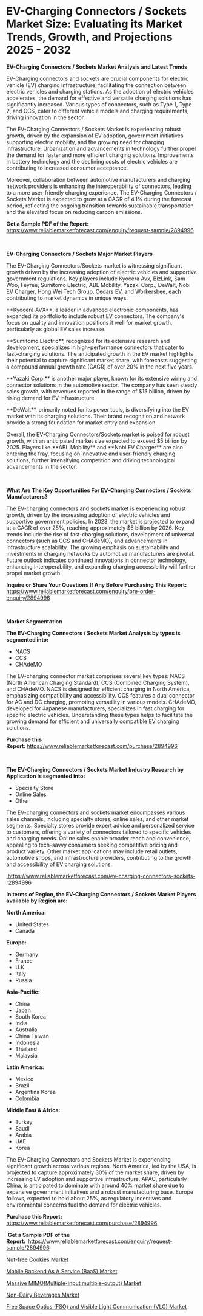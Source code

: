 <p><h1>EV-Charging Connectors / Sockets Market Size: Evaluating its Market Trends, Growth, and Projections 2025 - 2032</h1></p><p><strong>EV-Charging Connectors / Sockets Market Analysis and Latest Trends</strong></p>
<p><p>EV-Charging connectors and sockets are crucial components for electric vehicle (EV) charging infrastructure, facilitating the connection between electric vehicles and charging stations. As the adoption of electric vehicles accelerates, the demand for effective and versatile charging solutions has significantly increased. Various types of connectors, such as Type 1, Type 2, and CCS, cater to different vehicle models and charging requirements, driving innovation in the sector.</p><p>The EV-Charging Connectors / Sockets Market is experiencing robust growth, driven by the expansion of EV adoption, government initiatives supporting electric mobility, and the growing need for charging infrastructure. Urbanization and advancements in technology further propel the demand for faster and more efficient charging solutions. Improvements in battery technology and the declining costs of electric vehicles are contributing to increased consumer acceptance.</p><p>Moreover, collaboration between automotive manufacturers and charging network providers is enhancing the interoperability of connectors, leading to a more user-friendly charging experience. The EV-Charging Connectors / Sockets Market is expected to grow at a CAGR of 4.1% during the forecast period, reflecting the ongoing transition towards sustainable transportation and the elevated focus on reducing carbon emissions.</p></p>
<p><strong>Get a Sample PDF of the Report:&nbsp;</strong> <a href="https://www.reliablemarketforecast.com/enquiry/request-sample/2894996?utm_campaign=3139&utm_medium=2&utm_source=Github&utm_content=ia&utm_term=15032025&utm_id=ev-charging-connectors-sockets">https://www.reliablemarketforecast.com/enquiry/request-sample/2894996</a></p>
<p>&nbsp;</p>
<p><strong>EV-Charging Connectors / Sockets Major Market Players</strong></p>
<p><p>The EV-Charging Connectors/Sockets market is witnessing significant growth driven by the increasing adoption of electric vehicles and supportive government regulations. Key players include Kyocera Avx, BizLink, Sam Woo, Feyree, Sumitomo Electric, ABL Mobility, Yazaki Corp., DeWalt, Nobi EV Charger, Hong Wei Tech Group, Cedars EV, and Workersbee, each contributing to market dynamics in unique ways.</p><p>**Kyocera AVX**, a leader in advanced electronic components, has expanded its portfolio to include robust EV connectors. The company's focus on quality and innovation positions it well for market growth, particularly as global EV sales increase.</p><p>**Sumitomo Electric**, recognized for its extensive research and development, specializes in high-performance connectors that cater to fast-charging solutions. The anticipated growth in the EV market highlights their potential to capture significant market share, with forecasts suggesting a compound annual growth rate (CAGR) of over 20% in the next five years.</p><p>**Yazaki Corp.** is another major player, known for its extensive wiring and connector solutions in the automotive sector. The company has seen steady sales growth, with revenues reported in the range of $15 billion, driven by rising demand for EV infrastructure.</p><p>**DeWalt**, primarily noted for its power tools, is diversifying into the EV market with its charging solutions. Their brand recognition and network provide a strong foundation for market entry and expansion.</p><p>Overall, the EV-Charging Connectors/Sockets market is poised for robust growth, with an anticipated market size expected to exceed $5 billion by 2025. Players like **ABL Mobility** and **Nobi EV Charger** are also entering the fray, focusing on innovative and user-friendly charging solutions, further intensifying competition and driving technological advancements in the sector.</p></p>
<p>&nbsp;</p>
<p><strong>What Are The Key Opportunities For EV-Charging Connectors / Sockets Manufacturers?</strong></p>
<p><p>The EV-charging connectors and sockets market is experiencing robust growth, driven by the increasing adoption of electric vehicles and supportive government policies. In 2023, the market is projected to expand at a CAGR of over 25%, reaching approximately $5 billion by 2026. Key trends include the rise of fast-charging solutions, development of universal connectors (such as CCS and CHAdeMO), and advancements in infrastructure scalability. The growing emphasis on sustainability and investments in charging networks by automotive manufacturers are pivotal. Future outlook indicates continued innovations in connector technology, enhancing interoperability, and expanding charging accessibility will further propel market growth.</p></p>
<p><strong>Inquire or Share Your Questions If Any Before Purchasing This Report:</strong> <a href="https://www.reliablemarketforecast.com/enquiry/pre-order-enquiry/2894996?utm_campaign=3139&utm_medium=2&utm_source=Github&utm_content=ia&utm_term=15032025&utm_id=ev-charging-connectors-sockets">https://www.reliablemarketforecast.com/enquiry/pre-order-enquiry/2894996</a></p>
<p>&nbsp;</p>
<p><strong>Market Segmentation</strong></p>
<p><strong>The EV-Charging Connectors / Sockets Market Analysis by types is segmented into:</strong></p>
<p><ul><li>NACS</li><li>CCS</li><li>CHAdeMO</li></ul></p>
<p><p>The EV-charging connector market comprises several key types: NACS (North American Charging Standard), CCS (Combined Charging System), and CHAdeMO. NACS is designed for efficient charging in North America, emphasizing compatibility and accessibility. CCS features a dual connector for AC and DC charging, promoting versatility in various models. CHAdeMO, developed for Japanese manufacturers, specializes in fast charging for specific electric vehicles. Understanding these types helps to facilitate the growing demand for efficient and universally compatible EV charging solutions.</p></p>
<p><strong>Purchase this Report:&nbsp;</strong><a href="https://www.reliablemarketforecast.com/purchase/2894996?utm_campaign=3139&utm_medium=2&utm_source=Github&utm_content=ia&utm_term=15032025&utm_id=ev-charging-connectors-sockets">https://www.reliablemarketforecast.com/purchase/2894996</a></p>
<p>&nbsp;</p>
<p><strong>The EV-Charging Connectors / Sockets Market Industry Research by Application is segmented into:</strong></p>
<p><ul><li>Specialty Store</li><li>Online Sales</li><li>Other</li></ul></p>
<p><p>The EV-charging connectors and sockets market encompasses various sales channels, including specialty stores, online sales, and other market segments. Specialty stores provide expert advice and personalized service to customers, offering a variety of connectors tailored to specific vehicles and charging needs. Online sales enable broader reach and convenience, appealing to tech-savvy consumers seeking competitive pricing and product variety. Other market applications may include retail outlets, automotive shops, and infrastructure providers, contributing to the growth and accessibility of EV charging solutions.</p></p>
<p><a href="https://www.reliablemarketforecast.com/ev-charging-connectors-sockets-r2894996?utm_campaign=3139&utm_medium=2&utm_source=Github&utm_content=ia&utm_term=15032025&utm_id=ev-charging-connectors-sockets">&nbsp;https://www.reliablemarketforecast.com/ev-charging-connectors-sockets-r2894996</a></p>
<p><strong>In terms of Region, the EV-Charging Connectors / Sockets Market Players available by Region are:</strong></p>
<p>
    <p> <strong> North America: </strong>
        <ul>
            <li>United States</li>
            <li>Canada</li>
        </ul>
        </p> 
    <p> <strong> Europe: </strong>
        <ul>
            <li>Germany</li>
            <li>France</li>
            <li>U.K.</li>
            <li>Italy</li>
            <li>Russia</li>
        </ul>
        </p> 
    <p> <strong> Asia-Pacific: </strong>
        <ul>
            <li>China</li>
            <li>Japan</li>
            <li>South Korea</li>
            <li>India</li>
            <li>Australia</li>
            <li>China Taiwan</li>
            <li>Indonesia</li>
            <li>Thailand</li>
            <li>Malaysia</li>
        </ul>
        </p> 
    <p> <strong> Latin America: </strong>
        <ul>
            <li>Mexico</li>
            <li>Brazil</li>
            <li>Argentina Korea</li>
            <li>Colombia</li>
        </ul>
        </p> 
    <p> <strong> Middle East & Africa: </strong>
        <ul>
            <li>Turkey</li>
            <li>Saudi</li>
            <li>Arabia</li>
            <li>UAE</li>
            <li>Korea</li>
        </ul>
    </p>
    </p>
<p><p>The EV-Charging Connectors and Sockets Market is experiencing significant growth across various regions. North America, led by the USA, is projected to capture approximately 30% of the market share, driven by increasing EV adoption and supportive infrastructure. APAC, particularly China, is anticipated to dominate with around 40% market share due to expansive government initiatives and a robust manufacturing base. Europe follows, expected to hold about 25%, as regulatory incentives and environmental concerns fuel the demand for electric vehicles.</p></p>
<p><strong>Purchase this Report: </strong><a href="https://www.reliablemarketforecast.com/purchase/2894996?utm_campaign=3139&utm_medium=2&utm_source=Github&utm_content=ia&utm_term=15032025&utm_id=ev-charging-connectors-sockets">https://www.reliablemarketforecast.com/purchase/2894996</a></p>
<p>&nbsp;<strong>Get a Sample PDF of the Report:&nbsp;&nbsp;</strong><a href="https://www.reliablemarketforecast.com/enquiry/request-sample/2894996?utm_campaign=3139&utm_medium=2&utm_source=Github&utm_content=ia&utm_term=15032025&utm_id=ev-charging-connectors-sockets">https://www.reliablemarketforecast.com/enquiry/request-sample/2894996</a></p>
<p><strong></strong></p>
<p><p><a href="https://www.linkedin.com/pulse/comprehensive-report-nut-free-cookies-market-types-applications-enj4c?utm_campaign=3139&utm_medium=2&utm_source=Github&utm_content=ia&utm_term=15032025&utm_id=ev-charging-connectors-sockets">Nut-free Cookies Market</a></p><p><a href="https://www.linkedin.com/pulse/future-mobile-backend-service-baas-market-trends-revenue-forecast-aa7te?utm_campaign=3139&utm_medium=2&utm_source=Github&utm_content=ia&utm_term=15032025&utm_id=ev-charging-connectors-sockets">Mobile Backend As A Service (BaaS) Market</a></p><p><a href="https://www.linkedin.com/pulse/examining-massive-mimomultiple-input-multiple-outputmarket-lvi0f?utm_campaign=3139&utm_medium=2&utm_source=Github&utm_content=ia&utm_term=15032025&utm_id=ev-charging-connectors-sockets">Massive MIMO(Multiple-input multiple-output) Market</a></p><p><a href="https://www.linkedin.com/pulse/in-depth-non-dairy-beverages-market-analysis-trends-share-projected-yh1ye?utm_campaign=3139&utm_medium=2&utm_source=Github&utm_content=ia&utm_term=15032025&utm_id=ev-charging-connectors-sockets">Non-Dairy Beverages Market</a></p><p><a href="https://www.linkedin.com/pulse/report-global-free-space-optics-fso-visible-light-communication-x2yqf?utm_campaign=3139&utm_medium=2&utm_source=Github&utm_content=ia&utm_term=15032025&utm_id=ev-charging-connectors-sockets">Free Space Optics (FSO) and Visible Light Communication (VLC) Market</a></p></p>